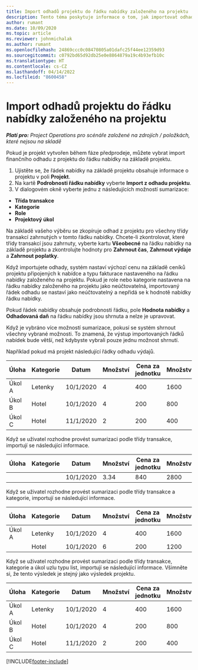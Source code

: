 ```yaml
---
title: Import odhadů projektu do řádku nabídky založeného na projektu
description: Tento téma poskytuje informace o tom, jak importovat odhady z projektu na řádek nabídky projektu.
author: rumant
ms.date: 10/09/2020
ms.topic: article
ms.reviewer: johnmichalak
ms.author: rumant
ms.openlocfilehash: 24869ccc0c08470805a01dafc25f44ee12359d93
ms.sourcegitcommit: c0792bd65d92db25e0e8864879a19c4b93efb10c
ms.translationtype: HT
ms.contentlocale: cs-CZ
ms.lasthandoff: 04/14/2022
ms.locfileid: "8600458"
---
```

# <a name="import-estimates-for-a-project-to-a-project-quote-line"></a>Import odhadů projektu do řádku nabídky založeného na projektu

_**Platí pro:** Project Operations pro scénáře založené na zdrojích / položkách, které nejsou na skladě_


Pokud je projekt vytvořen během fáze předprodeje, můžete vybrat import finančního odhadu z projektu do řádku nabídky na základě projektu.

1. Ujistěte se, že řádek nabídky na základě projektu obsahuje informace o projektu v poli **Projekt**.
2. Na kartě **Podrobnosti řádku nabídky** vyberte **Import z odhadu projektu**.
3. V dialogovém okně vyberte jednu z následujících možností sumarizace:

  - **Třída transakce**
  - **Kategorie**
  - **Role** 
  - **Projektový úkol**

Na základě vašeho výběru se zkopíruje odhad z projektu pro všechny třídy transakcí zahrnutých v tomto řádku nabídky. Chcete-li zkontrolovat, které třídy transakcí jsou zahrnuty, vyberte kartu **Všeobecné** na řádku nabídky na základě projektu a zkontrolujte hodnoty pro **Zahrnout čas**, **Zahrnout výdaje** a **Zahrnout poplatky**.

Když importujete odhady, systém nastaví výchozí cenu na základě ceníků projektu připojených k nabídce a typu fakturace nastaveného na řádku nabídky založeného na projektu. Pokud je role nebo kategorie nastavena na řádku nabídky založeného na projektu jako neúčtovatelná, importovaný řádek odhadu se nastaví jako neúčtovatelný a nepřidá se k hodnotě nabídky řádku nabídky.

Pokud řádek nabídky obsahuje podrobnosti řádku, pole **Hodnota nabídky** a **Odhadovaná daň** na řádku nabídky jsou shrnuta a nelze je upravovat.

Když je vybráno více možností sumarizace, pokusí se systém shrnout všechny vybrané možnosti. To znamená, že výstup importovaných řádků nabídek bude větší, než kdybyste vybrali pouze jednu možnost shrnutí.

Například pokud má projekt následující řádky odhadu výdajů.

| Úloha | Kategorie | Datum | Množství | Cena za jednotku | Množství |
| --- | --- | --- | --- | --- | --- |
| Úkol A | Letenky | 10/1/2020 | 4 | 400 | 1600 |
| Úkol B | Hotel | 10/1/2020 | 4 | 200 | 800 |
| Úkol C | Hotel | 11/1/2020 | 2 | 200 | 400 |

Když se uživatel rozhodne provést sumarizaci podle třídy transakce, importují se následující informace.

| Úloha | Kategorie | Datum | Množství | Cena za jednotku | Množství |
| --- | --- | --- | --- | --- | --- |
| | | 10/1/2020 | 3.34 | 840 | 2800 |

Když se uživatel rozhodne provést sumarizaci podle třídy transakce a kategorie, importují se následující informace.

| Úloha | Kategorie | Datum | Množství | Cena za jednotku | Množství |
| --- | --- | --- | --- | --- | --- |
| Úkol A | Letenky | 10/1/2020 | 4 | 400 | 1600 |
| | Hotel | 10/1/2020 | 6 | 200 | 1200 |

Když se uživatel rozhodne provést sumarizaci podle třídy transakce, kategorie a úkol uzlu typu list, importují se následující informace. Všimněte si, že tento výsledek je stejný jako výsledek projektu.

| Úloha | Kategorie | Datum | Množství | Cena za jednotku | Množství |
| --- | --- | --- | --- | --- | --- |
| Úkol A | Letenky | 10/1/2020 | 4 | 400 | 1600 |
| Úkol B | Hotel | 10/1/2020 | 4 | 200 | 800 |
| Úkol C | Hotel | 11/1/2020 | 2 | 200 | 400 |


[!INCLUDE[footer-include](../includes/footer-banner.md)]
